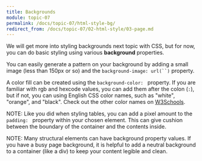 ```yaml
---
title: Backgrounds
module: topic-07
permalink: /docs/topic-07/html-style-bg/
redirect_from: /docs/topic-07/02-html-style/03-page.md
---
```


<div class="divider-heading"></div>

We will get more into styling backgrounds next topic with CSS, but for now, you can do basic styling using various **background** properties.

You can easily generate a pattern on your background by adding a small image (less than 150px or so) and the `background-image: url(``)` property.

A color fill can be created using the `background-color: ` property. If you are familiar with rgb and hexcode values, you can add them after the colon (`:`), but if not, you can using English CSS color names, such as "white", "orange", and "black". Check out the other color names on [W3Schools](https://www.w3schools.com/cssref/css_colors.asp).

<span class="label label-info">NOTE:</span> Like you did when styling tables, you can add a pixel amount to the `padding: ` property within your chosen element. This can give cushion between the boundary of the container and the contents inside.

<span class="label label-info">NOTE:</span> Many structural elements can have background property values. If you have a busy page background, it is helpful to add a neutral background to a container (like a div) to keep your content legible and clean.


<div class="codepen-embed">
  <p data-height="600" data-theme-id="30567" data-slug-hash="WzxOYJ" data-default-tab="html,result" data-user="Media-Ed-Online" data-embed-version="2" data-pen-title="Topic-07: Basic Backgrounds" class="codepen"></p>
</div>
